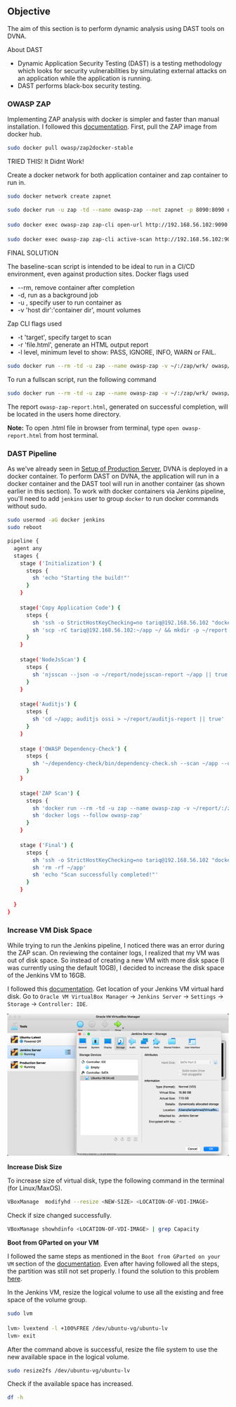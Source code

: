 ## **Objective**

The aim of this section is to perform dynamic analysis using DAST tools on DVNA.

About DAST

- Dynamic Application Security Testing (DAST) is a testing methodology which looks for security vulnerabilities by simulating external attacks on an application while the application is running. 
- DAST performs black-box security testing.


### **OWASP ZAP**

Implementing ZAP analysis with docker is simpler and faster than manual installation. I followed this [documentation](https://www.zaproxy.org/docs/docker/about/). First, pull the ZAP image from docker hub.
```bash
sudo docker pull owasp/zap2docker-stable
```

TRIED THIS! It Didnt Work!

Create a docker network for both application container and zap container to run in.
```bash
sudo docker network create zapnet
```

```bash
sudo docker run -u zap -td --name owasp-zap --net zapnet -p 8090:8090 owasp/zap2docker-stable zap.sh -daemon -port 8090 -host 0.0.0.0 -config api.disablekey=true

sudo docker exec owasp-zap zap-cli open-url http://192.168.56.102:9090

sudo docker exec owasp-zap zap-cli active-scan http://192.168.56.102:9090
```



FINAL SOLUTION

The baseline-scan script is intended to be ideal to run in a CI/CD environment, even against production sites.
Docker flags used

- --rm, remove container after completion
- -d, run as a background job
- -u <user>, specify user to run container as
- -v 'host dir':'container dir', mount volumes

Zap CLI flags used

- -t 'target', specify target to scan
- -r 'file.html', generate an HTML output report
- -l level, minimum level to show: PASS, IGNORE, INFO, WARN or FAIL.

```bash
sudo docker run --rm -td -u zap --name owasp-zap -v ~/:/zap/wrk/ owasp/zap2docker-stable zap-baseline.py -t http://192.168.56.102:9090 -r owasp-zap-report.html -l PASS
```

To run a fullscan script, run the following command
```bash
sudo docker run --rm -td -u zap --name owasp-zap -v ~/:/zap/wrk/ owasp/zap2docker-stable zap-full-scan.py -t http://192.168.56.102:9090 -r owasp-zap-report.html -l PASS
```

The report `owasp-zap-report.html`, generated on successful completion, will be located in the users home directory.

**Note:** To open .html file in browser from terminal, type `open owasp-report.html` from host terminal.


### **DAST Pipeline**

As we've already seen in [Setup of Production Server](production_setup.md), DVNA is deployed in a docker container. To perform DAST on DVNA, the application will run in a docker container and the DAST tool will run in another container (as shown earlier in this section). To work with docker containers via Jenkins pipeline, you'll need to add `jenkins` user to group `docker` to run docker commands without sudo.

```bash
sudo usermod -aG docker jenkins
sudo reboot
```


```bash
pipeline {
  agent any
  stages {
    stage ('Initialization') {
      steps {
        sh 'echo "Starting the build!"'
      }
    }
    
    stage('Copy Application Code') {
      steps {
        sh 'ssh -o StrictHostKeyChecking=no tariq@192.168.56.102 "docker start dvna-mysql && docker start dvna-app; docker cp dvna-app:/app/ ~/;"'
        sh 'scp -rC tariq@192.168.56.102:~/app ~/ && mkdir -p ~/report'
      }
    }
    
    stage('NodeJsScan') {
      steps {
        sh 'njsscan --json -o ~/report/nodejsscan-report ~/app || true'
      }
    }
    
    stage('Auditjs') {
      steps {
        sh 'cd ~/app; auditjs ossi > ~/report/auditjs-report || true'
      }
    }

    stage ('OWASP Dependency-Check') {
      steps {
        sh '~/dependency-check/bin/dependency-check.sh --scan ~/app --out ~/report/dependency-check-report --format JSON --prettyPrint || true'
      }
    }

    stage('ZAP Scan') {
      steps {
        sh 'docker run --rm -td -u zap --name owasp-zap -v ~/report/:/zap/wrk/ owasp/zap2docker-stable zap-baseline.py -t http://192.168.56.102:9090 -r zap-report.html -l PASS'
        sh 'docker logs --follow owasp-zap'
      }
    }

    stage ('Final') {
      steps {
        sh 'ssh -o StrictHostKeyChecking=no tariq@192.168.56.102 "docker stop dvna-app && docker stop dvna-mysql;"'
        sh 'rm -rf ~/app'
        sh 'echo "Scan successfully completed!"'
      }
    }

  }
}
```


### **Increase VM Disk Space**
While trying to run the Jenkins pipeline, I noticed there was an error during the ZAP scan. On reviewing the container logs, I realized that my VM was out of disk space. So instead of creating a new VM with more disk space (I was currently using the default 10GB), I decided to increase the disk space of the Jenkins VM to 16GB.

I followed this [documentation](https://ourcodeworld.com/articles/read/1434/how-to-increase-the-disk-size-of-a-dynamically-allocated-disk-in-virtualbox). Get location of your Jenkins VM virtual hard disk. Go to `Oracle VM VirtualBox Manager` -> `Jenkins Server` -> `Settings` -> `Storage` -> `Controller: IDE`.

![Screenshot](img/dynamic_analysis_1.png)<br>

**Increase Disk Size**

To increase size of virtual disk, type the following command in the terminal (for Linux/MaxOS).

```bash
VBoxManage  modifyhd --resize <NEW-SIZE> <LOCATION-OF-VDI-IMAGE>
```

Check if size changed successfully.

```bash
VBoxManage showhdinfo <LOCATION-OF-VDI-IMAGE> | grep Capacity
```

**Boot from GParted on your VM**

I followed the same steps as mentioned in the `Boot from GParted on your VM` section of the [documentation](https://ourcodeworld.com/articles/read/1434/how-to-increase-the-disk-size-of-a-dynamically-allocated-disk-in-virtualbox). Even after having followed all the steps, the partition was still not set properly. I found the solution to this problem [here](https://askubuntu.com/questions/1106795/ubuntu-server-18-04-lvm-out-of-space-with-improper-default-partitioning).

In the Jenkins VM, resize the logical volume to use all the existing and free space of the volume group.
```bash
sudo lvm

lvm> lvextend -l +100%FREE /dev/ubuntu-vg/ubuntu-lv
lvm> exit
```

After the command above is successful, resize the file system to use the new available space in the logical volume.
```bash
sudo resize2fs /dev/ubuntu-vg/ubuntu-lv
```

Check if the available space has increased.
```bash
df -h
```



